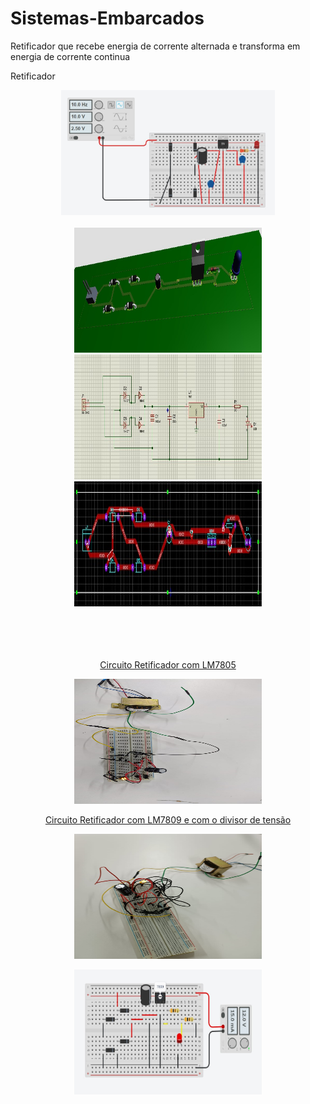 # Sistemas-Embarcados
<p>Retificador que recebe energia de corrente alternada e transforma em energia de corrente continua</p>
<p>Retificador</p>
<div align=center>
<img height="200em" src="./Assets/img/Retificador.jpg">
</div>
  <br>
<div align=center>
<a href="https://github.com/RoniEdu">
<img height="200" width="300" src="./Assets/img/img.jpg">
  <br>
<img height="200" width="300" src="./Assets/img/img2.jpg">
  <br>
<img height="200" width="300" src="./Assets/img/img3.jpg">
</div>
<br>
  
<div align=center>
  <br>
  <br>
  <br>
  <p>Circuito Retificador com LM7805</p>
  <img height="200" width="300" src="./Assets/img/imagem01.jpeg">
    <br>
  <p>Circuito Retificador com LM7809 e com o divisor de tensão</p>
  <img height="200" width="300" src="./Assets/img/imagem02.jpeg">
    <br>
  <p><img height="200" width="300" src="./Assets/img/imagem03.jpeg"></p>
    <br>
  </div>
</div>

